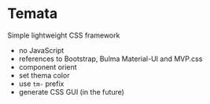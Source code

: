 Temata
===

Simple lightweight CSS framework

- no JavaScript
- references to Bootstrap, Bulma Material-UI and MVP.css
- component orient
- set thema color
- use `tm-` prefix
- generate CSS GUI (in the future)
